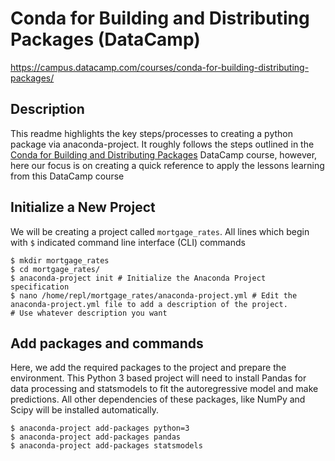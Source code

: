 # Conda for Building and Distributing Packages (DataCamp)
https://campus.datacamp.com/courses/conda-for-building-distributing-packages/

## Description
This readme highlights the key steps/processes to creating a python package via anaconda-project. It roughly follows the steps outlined in the [Conda for Building and Distributing Packages](https://campus.datacamp.com/courses/conda-for-building-distributing-packages/) DataCamp course, however, here our focus is on creating a quick reference to apply the lessons learning from this DataCamp course

## Initialize a New Project
We will be creating a project called ```mortgage_rates```. All lines which begin with ```$``` indicated command line interface (CLI) commands
```
$ mkdir mortgage_rates
$ cd mortgage_rates/
$ anaconda-project init # Initialize the Anaconda Project specification
$ nano /home/repl/mortgage_rates/anaconda-project.yml # Edit the anaconda-project.yml file to add a description of the project. 
# Use whatever description you want
```

## Add packages and commands
Here, we add the required packages to the project and prepare the environment. This Python 3 based project will need to install Pandas for data processing and statsmodels to fit the autoregressive model and make predictions.
All other dependencies of these packages, like NumPy and Scipy will be installed automatically.
```
$ anaconda-project add-packages python=3
$ anaconda-project add-packages pandas
$ anaconda-project add-packages statsmodels
```
